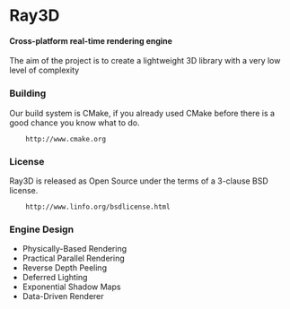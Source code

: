 Ray3D
========

#### Cross-platform real-time rendering engine ####

The aim of the project is to create a lightweight 3D library with a very low level of complexity

### Building ###

Our build system is CMake, if you already used CMake before there is a good chance you know what to do.

```
    http://www.cmake.org
```

### License ###

Ray3D is released as Open Source under the terms of a 3-clause BSD license.

```
    http://www.linfo.org/bsdlicense.html
```

### Engine Design ###
* Physically-Based Rendering
* Practical Parallel Rendering
* Reverse Depth Peeling
* Deferred Lighting
* Exponential Shadow Maps
* Data-Driven Renderer